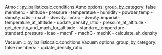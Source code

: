 Atmo
::: py_ballisticcalc.conditions.Atmo
    options:
      group_by_category: false
      members:
        - altitude
        - pressure
        - temperature
        - humidity
        - powder_temp
        - density_ratio
        - mach
        - density_metric
        - density_imperial
        - temperature_at_altitude
        - update_density_ratio
        - pressure_at_altitude
        - get_density_and_mach_for_altitude
        - standard_temperature
        - standard_pressure
        - icao
        - machF
        - machC
        - machK
        - calculate_air_density


Vacuum
::: py_ballisticcalc.conditions.Vacuum
    options:
      group_by_category: false
      members:
        - update_density_ratio